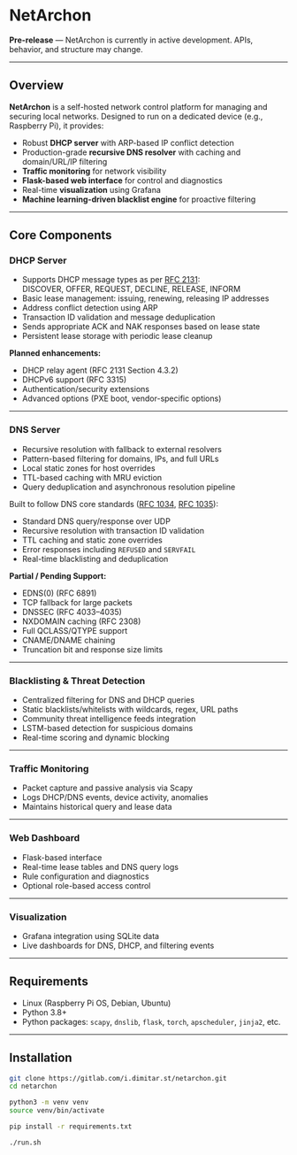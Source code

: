 # NetArchon

**Pre-release** — NetArchon is currently in active development. APIs, behavior, and structure may change.

---

## Overview

**NetArchon** is a self-hosted network control platform for managing and securing local networks. Designed to run on a dedicated device (e.g., Raspberry Pi), it provides:

-   Robust **DHCP server** with ARP-based IP conflict detection
-   Production-grade **recursive DNS resolver** with caching and domain/URL/IP filtering
-   **Traffic monitoring** for network visibility
-   **Flask-based web interface** for control and diagnostics
-   Real-time **visualization** using Grafana
-   **Machine learning-driven blacklist engine** for proactive filtering

---

## Core Components

### DHCP Server

-   Supports DHCP message types as per [RFC 2131](https://datatracker.ietf.org/doc/html/rfc2131):  
    DISCOVER, OFFER, REQUEST, DECLINE, RELEASE, INFORM
-   Basic lease management: issuing, renewing, releasing IP addresses
-   Address conflict detection using ARP
-   Transaction ID validation and message deduplication
-   Sends appropriate ACK and NAK responses based on lease state
-   Persistent lease storage with periodic lease cleanup

**Planned enhancements:**

-   DHCP relay agent (RFC 2131 Section 4.3.2)
-   DHCPv6 support (RFC 3315)
-   Authentication/security extensions
-   Advanced options (PXE boot, vendor-specific options)

---

### DNS Server

-   Recursive resolution with fallback to external resolvers
-   Pattern-based filtering for domains, IPs, and full URLs
-   Local static zones for host overrides
-   TTL-based caching with MRU eviction
-   Query deduplication and asynchronous resolution pipeline

Built to follow DNS core standards ([RFC 1034](https://datatracker.ietf.org/doc/html/rfc1034), [RFC 1035](https://datatracker.ietf.org/doc/html/rfc1035)):

-   Standard DNS query/response over UDP
-   Recursive resolution with transaction ID validation
-   TTL caching and static zone overrides
-   Error responses including `REFUSED` and `SERVFAIL`
-   Real-time blacklisting and deduplication

**Partial / Pending Support:**

-   EDNS(0) (RFC 6891)
-   TCP fallback for large packets
-   DNSSEC (RFC 4033–4035)
-   NXDOMAIN caching (RFC 2308)
-   Full QCLASS/QTYPE support
-   CNAME/DNAME chaining
-   Truncation bit and response size limits

---

### Blacklisting & Threat Detection

-   Centralized filtering for DNS and DHCP queries
-   Static blacklists/whitelists with wildcards, regex, URL paths
-   Community threat intelligence feeds integration
-   LSTM-based detection for suspicious domains
-   Real-time scoring and dynamic blocking

---

### Traffic Monitoring

-   Packet capture and passive analysis via Scapy
-   Logs DHCP/DNS events, device activity, anomalies
-   Maintains historical query and lease data

---

### Web Dashboard

-   Flask-based interface
-   Real-time lease tables and DNS query logs
-   Rule configuration and diagnostics
-   Optional role-based access control

---

### Visualization

-   Grafana integration using SQLite data
-   Live dashboards for DNS, DHCP, and filtering events

---

## Requirements

-   Linux (Raspberry Pi OS, Debian, Ubuntu)
-   Python 3.8+
-   Python packages: `scapy`, `dnslib`, `flask`, `torch`, `apscheduler`, `jinja2`, etc.

---

## Installation

```bash
git clone https://gitlab.com/i.dimitar.st/netarchon.git
cd netarchon

python3 -m venv venv
source venv/bin/activate

pip install -r requirements.txt

./run.sh
```
